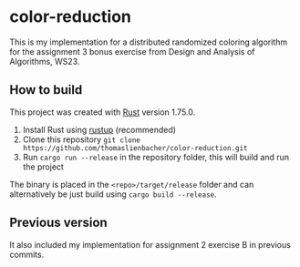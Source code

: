 # color-reduction

This is my implementation for a distributed randomized coloring algorithm
for the assignment 3 bonus exercise from Design and Analysis of Algorithms, WS23.

## How to build

This project was created with [Rust](https://www.rust-lang.org/) version 1.75.0.

1. Install Rust using [rustup](https://www.rust-lang.org/tools/install) (recommended)
2. Clone this repository `git clone https://github.com/thomaslienbacher/color-reduction.git`
3. Run `cargo run --release` in the repository folder, this will build and run the project

The binary is placed in the `<repo>/target/release` folder and can alternatively 
be just build using `cargo build --release`.

## Previous version

It also included my implementation for assignment 2
exercise B in previous commits.